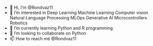 - 👋 Hi, I’m @Rondvaz11
- 👀 I’m interested in
Deep Learning
Machine Learning
Computer vision
Natural Language Processing
MLOps
Generative AI
Microcontrollers
Robotics
- 🌱 I’m currently learning Python and R programming
- 💞️ I’m looking to collaborate on Python
- 📫 How to reach me @Rondvaz11

<!---
Rondvaz11/Rondvaz11 is a ✨ special ✨ repository because its `README.md` (this file) appears on your GitHub profile.
You can click the Preview link to take a look at your changes.
--->
